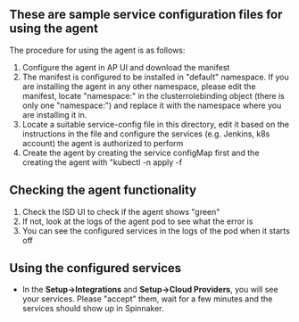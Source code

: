 ## These are sample service configuration files for using the agent

The procedure for using the agent is as follows:
1. Configure the agent in AP UI and download the manifest
2. The manifest is configured to be installed in "default" namespace. If you are installing the agent in any other namespace, 
please edit the manifest, locate "namespace:" in the clusterrolebinding object (there is only one "namespace:") and replace it with the namespace where you are installing it in.
3. Locate a suitable service-config file in this directory, edit it based on the instructions in the file and configure the services (e.g. Jenkins, k8s account) the agent is authorized to perform
4. Create the agent by creating the service configMap first and the creating the agent with "kubectl -n <your namespace> apply -f <edited manifest>
  
## Checking the agent functionality
1. Check the ISD UI to check if the agent shows "green"
2. If not, look at the logs of the agent pod to see what the error is
3. You can see the configured services in the logs of the pod when it starts off
  
## Using the configured services
- In the **Setup->Integrations** and **Setup->Cloud Providers**, you will see your services. Please "accept" them, wait for a few minutes and the services should show up in Spinnaker.
